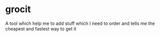 # grocit
A tool which help me to add stuff which I need to order and tells me the cheapest and fastest way to get it
